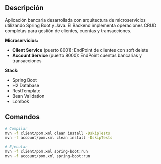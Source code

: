 
## Descripción

Aplicación bancaria desarrollada con arquitectura de microservicios utilizando Spring Boot y Java. El Backend implementa operaciones CRUD completas para gestión de clientes, cuentas y transacciones.

**Microservicios:**
- **Client Service** (puerto 8001): EndPoint de clientes con soft delete
- **Account Service** (puerto 8000): EndPoint cuentas bancarias y transacciones

**Stack:**
- Spring Boot 
- H2 Database 
- RestTemplate
- Bean Validation 
- Lombok

## Comandos

```bash
# Compilar
mvn -f client/pom.xml clean install -DskipTests
mvn -f account/pom.xml clean install -DskipTests

# Ejecutar
mvn -f client/pom.xml spring-boot:run  
mvn -f account/pom.xml spring-boot:run  
```
